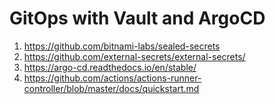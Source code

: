 # GitOps with Vault and ArgoCD
1. https://github.com/bitnami-labs/sealed-secrets
2. https://github.com/external-secrets/external-secrets/
3. https://argo-cd.readthedocs.io/en/stable/
4. https://github.com/actions/actions-runner-controller/blob/master/docs/quickstart.md